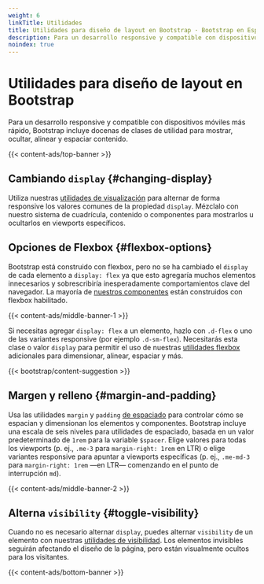 ```yaml
---
weight: 6
linkTitle: Utilidades
title: Utilidades para diseño de layout en Bootstrap · Bootstrap en Español v5.3
description: Para un desarrollo responsive y compatible con dispositivos móviles más rápido, Bootstrap incluye docenas de clases de utilidad para mostrar, ocultar, alinear y espaciar contenido.
noindex: true
---
```


# Utilidades para diseño de layout en Bootstrap

Para un desarrollo responsive y compatible con dispositivos móviles más rápido, Bootstrap incluye docenas de clases de utilidad para mostrar, ocultar, alinear y espaciar contenido.

{{< content-ads/top-banner >}}

Cambiando `display` {#changing-display}
----------------------------------------

Utiliza nuestras [utilidades de visualización](/bootstrap/5.3/utilities/display) para alternar de forma responsive los valores comunes de la propiedad `display`. Mézclalo con nuestro sistema de cuadrícula, contenido o componentes para mostrarlos u ocultarlos en viewports específicos.

Opciones de Flexbox {#flexbox-options}
---------------------------------------

Bootstrap está construido con flexbox, pero no se ha cambiado el `display` de cada elemento a `display: flex` ya que esto agregaría muchos elementos innecesarios y sobrescribiría inesperadamente comportamientos clave del navegador. La mayoría de [nuestros componentes](/bootstrap/5.3/components/alerts) están construidos con flexbox habilitado.

{{< content-ads/middle-banner-1 >}}

Si necesitas agregar `display: flex` a un elemento, hazlo con `.d-flex` o uno de las variantes responsive (por ejemplo `.d-sm-flex`). Necesitarás esta clase o valor `display` para permitir el uso de nuestras [utilidades flexbox](/bootstrap/5.3/utilities/flex) adicionales para dimensionar, alinear, espaciar y más.

{{< bootstrap/content-suggestion >}}

Margen y relleno {#margin-and-padding}
---------------------------------------

Usa las utilidades `margin` y `padding` [de espaciado](/bootstrap/5.3/utilities/spacing) para controlar cómo se espacian y dimensionan los elementos y componentes. Bootstrap incluye una escala de seis niveles para utilidades de espaciado, basada en un valor predeterminado de `1rem` para la variable `$spacer`. Elige valores para todas los viewports (p. ej., `.me-3` para `margin-right: 1rem` en LTR) o elige variantes responsive para apuntar a viewports específicas (p. ej., `.me-md-3` para `margin-right: 1rem` —en LTR— comenzando en el punto de interrupción `md`).

{{< content-ads/middle-banner-2 >}}

Alterna `visibility` {#toggle-visibility}
------------------------------------------

Cuando no es necesario alternar `display`, puedes alternar `visibility` de un elemento con nuestras [utilidades de visibilidad](/bootstrap/5.3/utilities/visibility). Los elementos invisibles seguirán afectando el diseño de la página, pero están visualmente ocultos para los visitantes.

{{< content-ads/bottom-banner >}}
